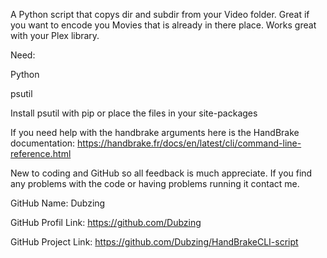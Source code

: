 A Python script that copys dir and subdir from your Video folder. Great if you want to encode you Movies that is already in there place. Works great with your Plex library.

Need:

Python

psutil

Install psutil with pip or place the files in your site-packages


If you need help with the handbrake arguments here is the HandBrake documentation: https://handbrake.fr/docs/en/latest/cli/command-line-reference.html

New to coding and GitHub so all feedback is much appreciate. If you find any problems with the code or having problems running it contact me.

GitHub Name: Dubzing

GitHub Profil Link: https://github.com/Dubzing

GitHub Project Link: https://github.com/Dubzing/HandBrakeCLI-script
